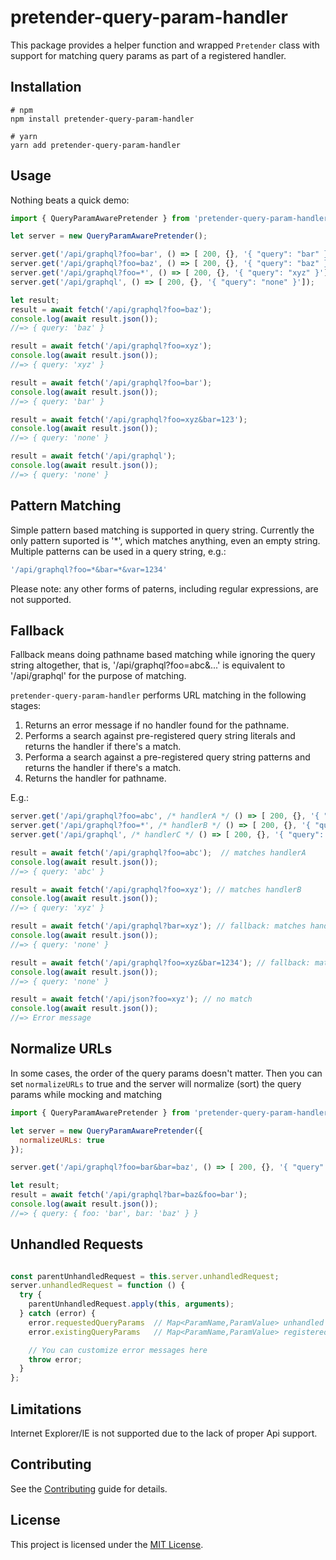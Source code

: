 # pretender-query-param-handler

This package provides a helper function and wrapped `Pretender` class with support
for matching query params as part of a registered handler.


## Installation

```
# npm
npm install pretender-query-param-handler

# yarn
yarn add pretender-query-param-handler
```


## Usage

Nothing beats a quick demo:

```js
import { QueryParamAwarePretender } from 'pretender-query-param-handler';

let server = new QueryParamAwarePretender();

server.get('/api/graphql?foo=bar', () => [ 200, {}, '{ "query": "bar" }']);
server.get('/api/graphql?foo=baz', () => [ 200, {}, '{ "query": "baz" }']);
server.get('/api/graphql?foo=*', () => [ 200, {}, '{ "query": "xyz" }']);
server.get('/api/graphql', () => [ 200, {}, '{ "query": "none" }']);

let result;
result = await fetch('/api/graphql?foo=baz');
console.log(await result.json());
//=> { query: 'baz' }

result = await fetch('/api/graphql?foo=xyz');
console.log(await result.json());
//=> { query: 'xyz' }

result = await fetch('/api/graphql?foo=bar');
console.log(await result.json());
//=> { query: 'bar' }

result = await fetch('/api/graphql?foo=xyz&bar=123');
console.log(await result.json());
//=> { query: 'none' }

result = await fetch('/api/graphql');
console.log(await result.json());
//=> { query: 'none' }
```

Pattern Matching
------------------------------------------------------------------------------
Simple pattern based matching is supported in query string. Currently the only
pattern suported is '*', which matches anything, even an empty string. Multiple
patterns can be used in a query string, e.g.:

```js
'/api/graphql?foo=*&bar=*&var=1234'
```   

Please note: any other forms of paterns, including regular expressions, are not
supported.

Fallback
------------------------------------------------------------------------------
Fallback means doing pathname based matching while ignoring the query string altogether, that is, '/api/graphql?foo=abc&...' is equivalent to '/api/graphql' for the purpose of matching.  

`pretender-query-param-handler` performs URL matching in the following stages:
1) Returns an error message if no handler found for the pathname. 
2) Performs a search against pre-registered query string literals and returns the handler if there's a match.
3) Performa a search against a pre-registered query string patterns and returns the handler if there's a match.
4) Returns the handler for pathname.

E.g.:

```js
server.get('/api/graphql?foo=abc', /* handlerA */ () => [ 200, {}, '{ "query": "abc" }']);
server.get('/api/graphql?foo=*', /* handlerB */ () => [ 200, {}, '{ "query": "xyz" }']);
server.get('/api/graphql', /* handlerC */ () => [ 200, {}, '{ "query": "none" }']);

result = await fetch('/api/graphql?foo=abc');  // matches handlerA
console.log(await result.json());
//=> { query: 'abc' }

result = await fetch('/api/graphql?foo=xyz'); // matches handlerB
console.log(await result.json());
//=> { query: 'xyz' }

result = await fetch('/api/graphql?bar=xyz'); // fallback: matches handlerC
console.log(await result.json());
//=> { query: 'none' }

result = await fetch('/api/graphql?foo=xyz&bar=1234'); // fallback: matches handlerC
console.log(await result.json());
//=> { query: 'none' }

result = await fetch('/api/json?foo=xyz'); // no match
console.log(await result.json());
//=> Error message

```
Normalize URLs
------------------------------------------------------------------------------

In some cases, the order of the query params doesn't matter. Then you can set
`normalizeURLs` to true and the server will normalize (sort) the query params while mocking and matching

```js
import { QueryParamAwarePretender } from 'pretender-query-param-handler';

let server = new QueryParamAwarePretender({
  normalizeURLs: true
});

server.get('/api/graphql?foo=bar&bar=baz', () => [ 200, {}, '{ "query": { "foo": "bar", "bar": "baz" } }'),

let result;
result = await fetch('/api/graphql?bar=baz&foo=bar');
console.log(await result.json());
//=> { query: { foo: 'bar', bar: 'baz' } }


```
Unhandled Requests
------------------------------------------------------------------------------

```javascript

const parentUnhandledRequest = this.server.unhandledRequest;
server.unhandledRequest = function () {
  try {
    parentUnhandledRequest.apply(this, arguments);
  } catch (error) {
    error.requestedQueryParams  // Map<ParamName,ParamValue> unhandled request
    error.existingQueryParams   // Map<ParamName,ParamValue> registered handlers

    // You can customize error messages here
    throw error;
  }
};
```


Limitations
------------------------------------------------------------------------------
Internet Explorer/IE is not supported due to the lack of proper Api support.

## Contributing

See the [Contributing](CONTRIBUTING.md) guide for details.


## License

This project is licensed under the [MIT License](LICENSE.md).
